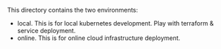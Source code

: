 This directory contains the two environments:

- local. This is for local kubernetes development. Play with terraform & service deployment.
- online. This is for online cloud infrastructure deployment.